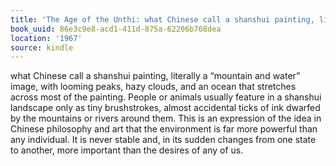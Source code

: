 ```yaml
---
title: 'The Age of the Unthi: what Chinese call a shanshui painting, literally a “mountain…'
book_uuid: 86e3c9e8-acd1-411d-875a-62206b768dea
location: '1967'
source: kindle
---
```


what Chinese call a shanshui painting, literally a “mountain and water” image, with looming peaks, hazy clouds, and an ocean that stretches across most of the painting. People or animals usually feature in a shanshui landscape only as tiny brushstrokes, almost accidental ticks of ink dwarfed by the mountains or rivers around them. This is an expression of the idea in Chinese philosophy and art that the environment is far more powerful than any individual. It is never stable and, in its sudden changes from one state to another, more important than the desires of any of us.